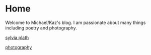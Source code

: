 # Home
Welcome to Michael/Kaz's blog. I am passionate about many things including poetry and photography.

[sylvia plath](./Sylvia-Plath.html)

[photography](./Photography.html)
